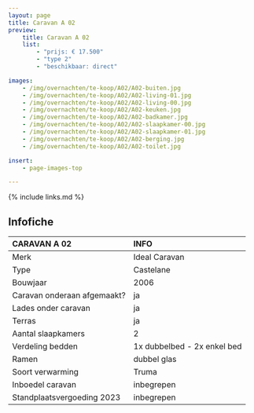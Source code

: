 ```yaml
---
layout: page
title: Caravan A 02
preview:
    title: Caravan A 02
    list:
        - "prijs: € 17.500"
        - "type 2"
        - "beschikbaar: direct"

images:
    - /img/overnachten/te-koop/A02/A02-buiten.jpg
    - /img/overnachten/te-koop/A02/A02-living-01.jpg
    - /img/overnachten/te-koop/A02/A02-living-00.jpg
    - /img/overnachten/te-koop/A02/A02-keuken.jpg
    - /img/overnachten/te-koop/A02/A02-badkamer.jpg
    - /img/overnachten/te-koop/A02/A02-slaapkamer-00.jpg
    - /img/overnachten/te-koop/A02/A02-slaapkamer-01.jpg
    - /img/overnachten/te-koop/A02/A02-berging.jpg
    - /img/overnachten/te-koop/A02/A02-toilet.jpg

insert:
    - page-images-top

---
```


{% include links.md %}



## Infofiche

CARAVAN A 02                | INFO        |
:---------------------------|:------------|
Merk                        |Ideal Caravan
Type                        |Castelane
Bouwjaar                    |2006
Caravan onderaan afgemaakt? |ja
Lades onder caravan         |ja
Terras                      |ja
Aantal slaapkamers          |2
Verdeling bedden            |1x dubbelbed - 2x enkel bed
Ramen                       |dubbel glas
Soort verwarming            |Truma
Inboedel caravan            |inbegrepen
Standplaatsvergoeding 2023  |inbegrepen
